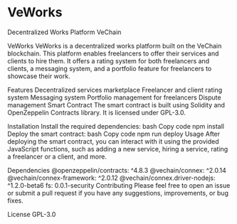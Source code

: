 # VeWorks
Decentralized Works Platform VeChain

VeWorks
VeWorks is a decentralized works platform built on the VeChain blockchain. This platform enables freelancers to offer their services and clients to hire them. It offers a rating system for both freelancers and clients, a messaging system, and a portfolio feature for freelancers to showcase their work.

Features
Decentralized services marketplace
Freelancer and client rating system
Messaging system
Portfolio management for freelancers
Dispute management
Smart Contract
The smart contract is built using Solidity and OpenZeppelin Contracts library. It is licensed under GPL-3.0.

Installation
Install the required dependencies:
bash
Copy code
npm install
Deploy the smart contract:
bash
Copy code
npm run deploy
Usage
After deploying the smart contract, you can interact with it using the provided JavaScript functions, such as adding a new service, hiring a service, rating a freelancer or a client, and more.

Dependencies
@openzeppelin/contracts: ^4.8.3
@vechain/connex: ^2.0.14
@vechain/connex-framework: ^2.0.12
@vechain/connex.driver-nodejs: ^1.2.0-beta6
fs: 0.0.1-security
Contributing
Please feel free to open an issue or submit a pull request if you have any suggestions, improvements, or bug fixes.

License
GPL-3.0
